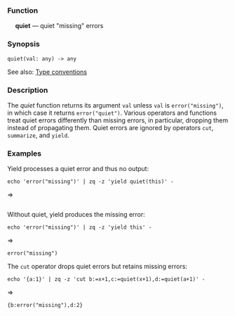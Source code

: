### Function

&emsp; **quiet** &mdash; quiet "missing" errors

### Synopsis

```
quiet(val: any) -> any
```
See also: [Type conventions](../conventions.md)

### Description
The _quiet_ function returns its argument `val` unless `val` is
`error("missing")`, in which case it returns `error("quiet")`.
Various operators and functions treat quiet errors differently than
missing errors, in particular, dropping them instead of propagating them.
Quiet errors are ignored by operators `cut`, `summarize`, and `yield`.

### Examples

Yield processes a quiet error and thus no output:
```mdtest-command
echo 'error("missing")' | zq -z 'yield quiet(this)' -
```
=>
```mdtest-output
```

Without quiet, yield produces the missing error:
```mdtest-command
echo 'error("missing")' | zq -z 'yield this' -
```
=>
```mdtest-output
error("missing")
```

The `cut` operator drops quiet errors but retains missing errors:
```mdtest-command
echo '{a:1}' | zq -z 'cut b:=x+1,c:=quiet(x+1),d:=quiet(a+1)' -
```
=>
```mdtest-output
{b:error("missing"),d:2}
```
